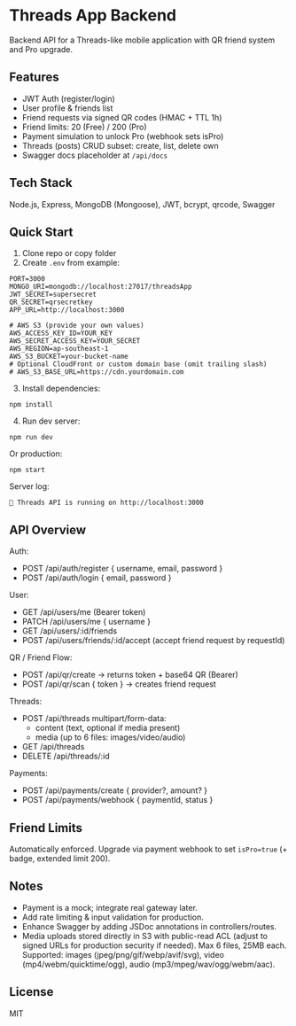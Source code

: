 # Threads App Backend

Backend API for a Threads-like mobile application with QR friend system and Pro upgrade.

## Features
- JWT Auth (register/login)
- User profile & friends list
- Friend requests via signed QR codes (HMAC + TTL 1h)
- Friend limits: 20 (Free) / 200 (Pro)
- Payment simulation to unlock Pro (webhook sets isPro)
- Threads (posts) CRUD subset: create, list, delete own
- Swagger docs placeholder at `/api/docs`

## Tech Stack
Node.js, Express, MongoDB (Mongoose), JWT, bcrypt, qrcode, Swagger

## Quick Start

1. Clone repo or copy folder
2. Create `.env` from example:
```
PORT=3000
MONGO_URI=mongodb://localhost:27017/threadsApp
JWT_SECRET=supersecret
QR_SECRET=qrsecretkey
APP_URL=http://localhost:3000

# AWS S3 (provide your own values)
AWS_ACCESS_KEY_ID=YOUR_KEY
AWS_SECRET_ACCESS_KEY=YOUR_SECRET
AWS_REGION=ap-southeast-1
AWS_S3_BUCKET=your-bucket-name
# Optional CloudFront or custom domain base (omit trailing slash)
# AWS_S3_BASE_URL=https://cdn.yourdomain.com
```
3. Install dependencies:
```
npm install
```
4. Run dev server:
```
npm run dev
```
Or production:
```
npm start
```

Server log:
```
🚀 Threads API is running on http://localhost:3000
```

## API Overview
Auth:
- POST /api/auth/register { username, email, password }
- POST /api/auth/login { email, password }

User:
- GET /api/users/me (Bearer token)
- PATCH /api/users/me { username }
- GET /api/users/:id/friends
- POST /api/users/friends/:id/accept (accept friend request by requestId)

QR / Friend Flow:
- POST /api/qr/create -> returns token + base64 QR (Bearer)
- POST /api/qr/scan { token } -> creates friend request

Threads:
- POST /api/threads multipart/form-data:
	- content (text, optional if media present)
	- media (up to 6 files: images/video/audio)
- GET /api/threads
- DELETE /api/threads/:id

Payments:
- POST /api/payments/create { provider?, amount? }
- POST /api/payments/webhook { paymentId, status }

## Friend Limits
Automatically enforced. Upgrade via payment webhook to set `isPro=true` (+ badge, extended limit 200).

## Notes
- Payment is a mock; integrate real gateway later.
- Add rate limiting & input validation for production.
- Enhance Swagger by adding JSDoc annotations in controllers/routes.
- Media uploads stored directly in S3 with public-read ACL (adjust to signed URLs for production security if needed). Max 6 files, 25MB each. Supported: images (jpeg/png/gif/webp/avif/svg), video (mp4/webm/quicktime/ogg), audio (mp3/mpeg/wav/ogg/webm/aac).

## License
MIT
